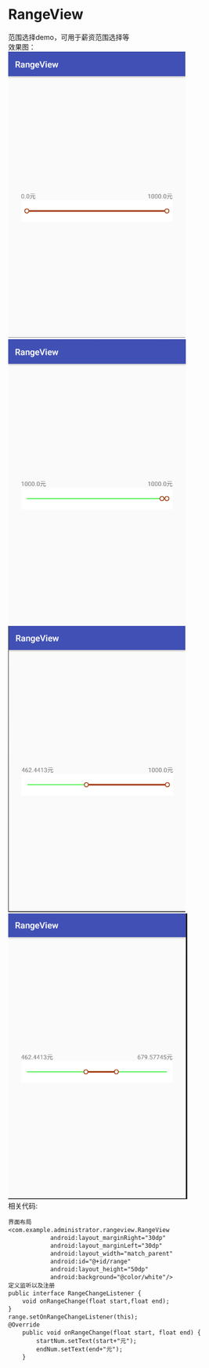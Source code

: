 # RangeView
范围选择demo，可用于薪资范围选择等
</br>
效果图：</br>
![image](https://github.com/TankSao/RangeView/blob/master/image/img1.png)</br>
![image](https://github.com/TankSao/RangeView/blob/master/image/img2.png)</br>
![image](https://github.com/TankSao/RangeView/blob/master/image/img3.png)</br>
![image](https://github.com/TankSao/RangeView/blob/master/image/img4.png)</br>
相关代码:</br>
``` Android
界面布局
<com.example.administrator.rangeview.RangeView
            android:layout_marginRight="30dp"
            android:layout_marginLeft="30dp"
            android:layout_width="match_parent"
            android:id="@+id/range"
            android:layout_height="50dp"
            android:background="@color/white"/>
定义监听以及注册
public interface RangeChangeListener {
    void onRangeChange(float start,float end);
}
range.setOnRangeChangeListener(this);
@Override
    public void onRangeChange(float start, float end) {
        startNum.setText(start+"元");
        endNum.setText(end+"元");
    }
